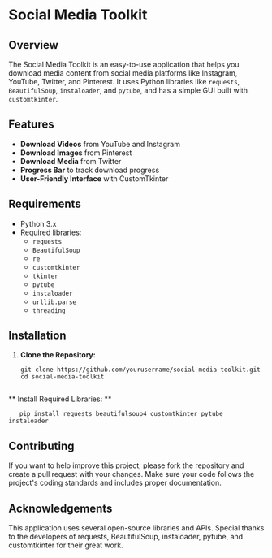 # Social Media Toolkit

## Overview

The Social Media Toolkit is an easy-to-use application that helps you download media content from social media platforms like Instagram, YouTube, Twitter, and Pinterest. It uses Python libraries like `requests`, `BeautifulSoup`, `instaloader`, and `pytube`, and has a simple GUI built with `customtkinter`.

## Features

- **Download Videos** from YouTube and Instagram
- **Download Images** from Pinterest
- **Download Media** from Twitter
- **Progress Bar** to track download progress
- **User-Friendly Interface** with CustomTkinter

## Requirements

- Python 3.x
- Required libraries:
  - `requests`
  - `BeautifulSoup`
  - `re`
  - `customtkinter`
  - `tkinter`
  - `pytube`
  - `instaloader`
  - `urllib.parse`
  - `threading`

## Installation

1. **Clone the Repository:**
   ```
   git clone https://github.com/yourusername/social-media-toolkit.git
   cd social-media-toolkit
  

** Install Required Libraries: **
```
   pip install requests beautifulsoup4 customtkinter pytube instaloader
```
## Contributing
If you want to help improve this project, please fork the repository and create a pull request with your changes. Make sure your code follows the project's coding standards and includes proper documentation.


## Acknowledgements
This application uses several open-source libraries and APIs. Special thanks to the developers of requests, BeautifulSoup, instaloader, pytube, and customtkinter for their great work.
